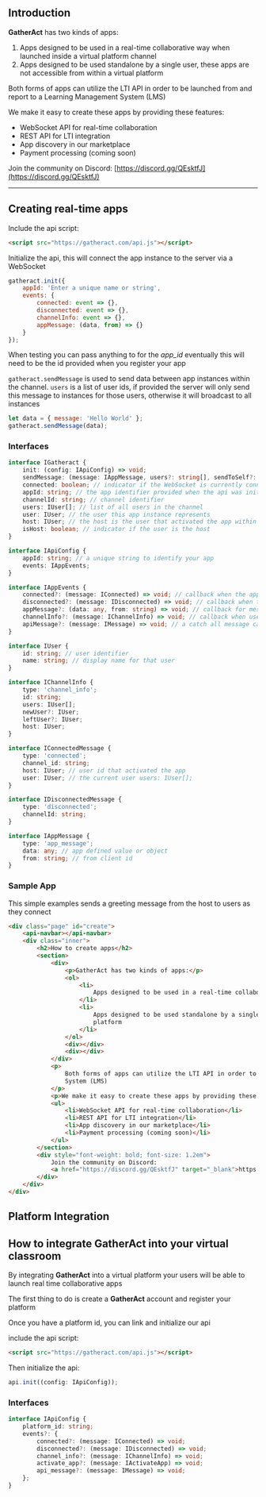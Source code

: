 ## Introduction

**GatherAct** has two kinds of apps:

1.  Apps designed to be used in a real-time collaborative way when
    launched inside a virtual platform channel
2.  Apps designed to be used standalone by a single user, these apps are
    not accessible from within a virtual platform

Both forms of apps can utilize the LTI API in order to be launched from
and report to a Learning Management System (LMS)

We make it easy to create these apps by providing these features:

- WebSocket API for real-time collaboration
- REST API for LTI integration
- App discovery in our marketplace
- Payment processing (coming soon)

Join the community on Discord:
[https://discord.gg/QEsktfJ](https://discord.gg/QEsktfJ)

---

## Creating real-time apps

Include the api script:

```html
<script src="https://gatheract.com/api.js"></script>
```

Initialize the api, this will connect the app instance to the server via
a WebSocket

```javascript
gatheract.init({
	appId: 'Enter a unique name or string',
	events: {
		connected: event => {},
		disconnected: event => {},
		channelInfo: event => {},
		appMessage: (data, from) => {}
	}
});
```

When testing you can pass anything to for the _app_id_ eventually this
will need to be the id provided when you register your app

`gatheract.sendMessage` is used to send data between app instances
within the channel. `users` is a list of user ids, if provided the server will only send
this message to instances for those users, otherwise it will broadcast
to all instances

```javascript
let data = { message: 'Hello World' };
gatheract.sendMessage(data);
```

### Interfaces

```typescript
interface IGatheract {
	init: (config: IApiConfig) => void;
	sendMessage: (message: IAppMessage, users?: string[], sendToSelf?: boolean) => void;
	connected: boolean; // indicator if the WebSocket is currently connected to the channel
	appId: string; // the app identifier provided when the api was initialized
	channelId: string; // channel identifier
	users: IUser[]; // list of all users in the channel
	user: IUser; // the user this app instance represents
	host: IUser; // the host is the user that activated the app within the channel
	isHost: boolean; // indicator if the user is the host
}

interface IApiConfig {
	appId: string; // a unique string to identify your app
	events: IAppEvents;
}

interface IAppEvents {
	connected?: (message: IConnected) => void; // callback when the app is connected to a channel
	disconnected?: (message: IDisconnected) => void; // callback when the app is disconnected to a channel
	appMessage?: (data: any, from: string) => void; // callback for messages received from another app instance, from is the id of the from user
	channelInfo?: (message: IChannelInfo) => void; // callback when user is added or removed from channel
	apiMessage?: (message: IMessage) => void; // a catch all message callback
}

interface IUser {
	id: string; // user identifier
	name: string; // display name for that user
}

interface IChannelInfo {
	type: 'channel_info';
	id: string;
	users: IUser[];
	newUser?: IUser;
	leftUser?: IUser;
	host: IUser;
}

interface IConnectedMessage {
	type: 'connected';
	channel_id: string;
	host: IUser; // user id that activated the app
	user: IUser; // the current user users: IUser[];
}

interface IDisconnectedMessage {
	type: 'disconnected';
	channelId: string;
}

interface IAppMessage {
	type: 'app_message';
	data: any; // app defined value or object
	from: string; // from client id
}
```

### Sample App

This simple examples sends a greeting message from the host to users as
they connect

```html
<div class="page" id="create">
	<api-navbar></api-navbar>
	<div class="inner">
		<h2>How to create apps</h2>
		<section>
			<div>
				<p>GatherAct has two kinds of apps:</p>
				<ol>
					<li>
						Apps designed to be used in a real-time collaborative way when launched inside a virtual platform channel
					</li>
					<li>
						Apps designed to be used standalone by a single user, these apps are not accessible from within a virtual
						platform
					</li>
				</ol>
				<div></div>
				<div></div>
			</div>
			<p>
				Both forms of apps can utilize the LTI API in order to be launched from and report to a Learning Management
				System (LMS)
			</p>
			<p>We make it easy to create these apps by providing these features:</p>
			<ul>
				<li>WebSocket API for real-time collaboration</li>
				<li>REST API for LTI integration</li>
				<li>App discovery in our marketplace</li>
				<li>Payment processing (coming soon)</li>
			</ul>
		</section>
		<div style="font-weight: bold; font-size: 1.2em">
			Join the community on Discord:
			<a href="https://discord.gg/QEsktfJ" target="_blank">https://discord.gg/QEsktfJ</a>
		</div>
	</div>
</div>
```

## Platform Integration

## How to integrate GatherAct into your virtual classroom

By integrating **GatherAct** into a virtual platform your users will be able
to launch real time collaborative apps

The first thing to do is create a **GatherAct** account and register your
platform

Once you have a platform id, you can link and initialize our api

include the api script:

```html
<script src="https://gatheract.com/api.js"></script>
```

Then initialize the api:

```javascript
api.init((config: IApiConfig));
```

### Interfaces

```typescript
interface IApiConfig {
	platform_id: string;
	events?: {
		connected?: (message: IConnected) => void;
		disconnected?: (message: IDisconnected) => void;
		channel_info?: (message: IChannelInfo) => void;
		activate_app?: (message: IActivateApp) => void;
		api_message?: (message: IMessage) => void;
	};
}
```
